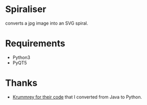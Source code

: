 # Spiraliser

converts a jpg image into an SVG spiral. 

# Requirements

* Python3
* PyQT5

# Thanks

* [Krummrey for their code](https://github.com/krummrey/SpiralFromImage) that I converted from Java to Python.
